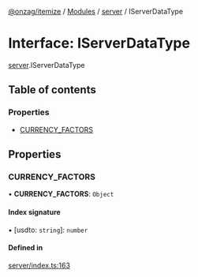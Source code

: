 [@onzag/itemize](../README.md) / [Modules](../modules.md) / [server](../modules/server.md) / IServerDataType

# Interface: IServerDataType

[server](../modules/server.md).IServerDataType

## Table of contents

### Properties

- [CURRENCY\_FACTORS](server.IServerDataType.md#currency_factors)

## Properties

### CURRENCY\_FACTORS

• **CURRENCY\_FACTORS**: `Object`

#### Index signature

▪ [usdto: `string`]: `number`

#### Defined in

[server/index.ts:163](https://github.com/onzag/itemize/blob/5c2808d3/server/index.ts#L163)
